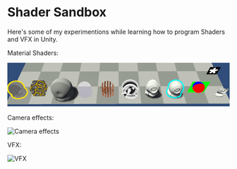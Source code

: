# Shader Sandbox
 
Here's some of my experimentions while learning how to program Shaders and VFX in Unity.

Material Shaders:

![Material Shaders](Content/Shaders.gif)

Camera effects:

![Camera effects](Content/CameraEffects.gif)

VFX:

![VFX](Content/VFX.gif)
